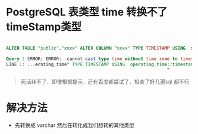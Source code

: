 

# PostgreSQL 表类型 time 转换不了 timeStamp类型

```sql

ALTER TABLE "public"."xxxx" ALTER COLUMN "xxxx" TYPE TIMESTAMP USING  xxxx::timestamp without time zone

Query 1 ERROR: ERROR:  cannot cast type time without time zone to timestamp without time zone
LINE 1: ...erating_time" TYPE TIMESTAMP USING  operating_time::timestam...
                                                             ^
```

> 死活转不了，即使根据提示，还有百度都尝试了，检查了好几遍sql 都不行



# 解决方法

- 先转换成 varchar 然后在转化成我们想转的其他类型